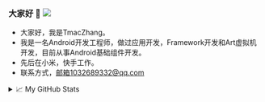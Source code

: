 ### 大家好 👋   ![](https://visitor-badge.glitch.me/badge?page_id=TmacZhang.TmacZhang)


<!--
**TmacZhang/TmacZhang** is a ✨ _special_ ✨ repository because its `README.md` (this file) appears on your GitHub profile.

Here are some ideas to get you started:

- 🔭 I’m currently working on ...
- 🌱 I’m currently learning ...
- 👯 I’m looking to collaborate on ...
- 🤔 I’m looking for help with ...
- 💬 Ask me about ...
- 📫 How to reach me: ...
- 😄 Pronouns: ...
- ⚡ Fun fact: ...
-->
- 大家好，我是TmacZhang。
- 我是一名Android开发工程师，做过应用开发，Framework开发和Art虚拟机开发，目前从事Android基础组件开发。
- 先后在小米，快手工作。
- 联系方式，邮箱1032689332@qq.com

<details>
<summary>📈 My GitHub Stats</summary>

![gaozp's github stats](https://github-readme-stats.vercel.app/api?username=TmacZhang&show_icons=true)

[![Top Langs](https://github-readme-stats.vercel.app/api/top-langs/?username=TmacZhang&layout=compact)](https://github.com/anuraghazra/github-readme-stats)
</details>
